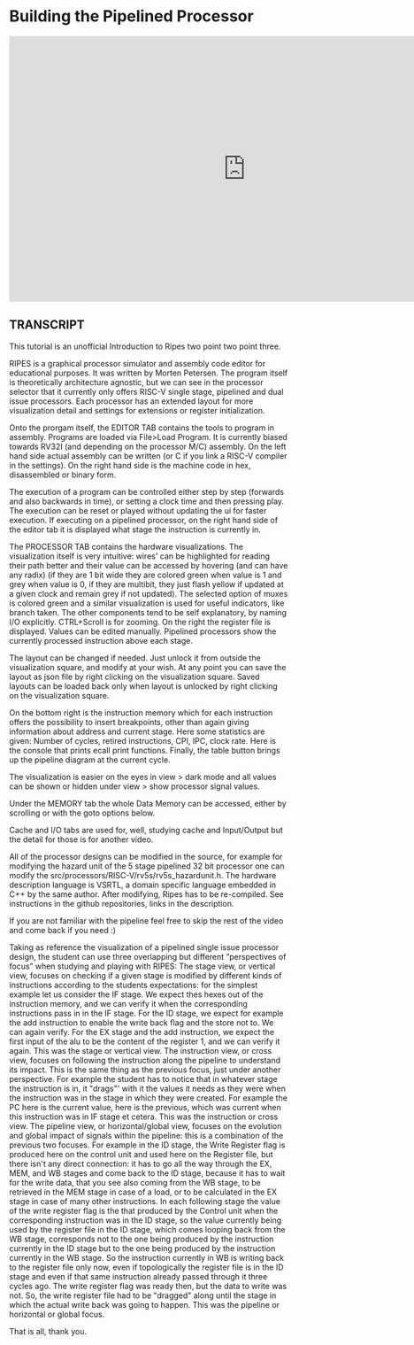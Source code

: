 # Building the Pipelined Processor

<iframe width="854" height="480" src="https://www.youtube.com/embed/fYGnEghKAKI" title="YouTube video player" frameborder="0" allow="accelerometer; autoplay; clipboard-write; encrypted-media; gyroscope; picture-in-picture" allowfullscreen></iframe>

## TRANSCRIPT

This tutorial is an unofficial Introduction to Ripes two point two point three.

RIPES is a graphical processor simulator and assembly code editor for educational purposes. It was written by Morten Petersen. The program itself is theoretically architecture agnostic, but we can see in the processor selector that it currently only offers RISC-V single stage, pipelined and dual issue processors. Each processor has an extended layout for more visualization detail and settings for extensions or register initialization.

Onto the prorgam itself, the EDITOR TAB contains the tools to program in assembly. Programs are loaded via File>Load Program. It is currently biased towards RV32I (and depending on the processor M/C) assembly. On the left hand side actual assembly can be written (or C if you link a RISC-V compiler in the settings). On the right hand side is the machine code in hex, disassembled or binary form.

The execution of a program can be controlled either step by step (forwards and also backwards in time), or setting a clock time and then pressing play. The execution can be reset or played without updating the ui for faster execution. If executing on a pipelined processor, on the right hand side of the editor tab it is displayed what stage the instruction is currently in.

The PROCESSOR TAB contains the hardware visualizations. The visualization itself is very intuitive: wires' can be highlighted for reading their path better and their value can be accessed by hovering (and can have any radix) (if they are 1 bit wide they are colored green when value is 1 and grey when value is 0, if they are multibit, they just flash yellow if updated at a given clock and remain grey if not updated). The selected option of muxes is colored green and a similar visualization is used for useful indicators, like branch taken. The other components tend to be self explanatory, by naming I/O explicitly.  CTRL+Scroll  is for zooming. On the right the register file is displayed. Values can be edited manually. Pipelined processors show the currently processed instruction above each stage. 

The layout can be changed if needed. Just unlock it from outside the visualization square, and modify at your wish. At any point you can save the layout as json file by right clicking on the visualization square. Saved layouts can be loaded back only when layout is unlocked by right clicking on the visualization square. 

On the bottom right is the instruction memory which for each instruction offers the possibility to insert breakpoints, other than again giving information about address and current stage. Here some statistics are given: Number of cycles, retired instructions, CPI, IPC, clock rate. Here is the console that prints ecall print functions. Finally, the table button brings up the pipeline diagram at the current cycle.

The visualization is easier on the eyes in view > dark mode and all values can be shown or hidden under view > show processor signal values.

Under the MEMORY tab the whole Data Memory can be accessed, either by scrolling or with the goto options below. 

Cache and I/O tabs are used for, well, studying cache and Input/Output but the detail for those is for another video. 

All of the processor designs can be modified in the source, for example for modifying the hazard unit of the 5 stage pipelined 32 bit processor one can modify the src/processors/RISC-V/rv5s/rv5s_hazardunit.h. The hardware description language is VSRTL, a domain specific language embedded in C++ by the same author. After modifying, Ripes has to be re-compiled. See instructions in the github repositories, links in the description.

If you are not familiar with the pipeline feel free to skip the rest of the video and come back if you need :)

Taking as reference the visualization of a pipelined single issue processor design, the student can use three overlapping but different ”perspectives of focus” when studying and playing with RIPES: 
The stage view, or vertical view, focuses on checking if a given stage is modified by different kinds of instructions according to the students expectations: for the simplest example let us consider the IF stage. We expect thes hexes out of the instruction memory, and we can verify it when the corresponding instructions pass in in the IF stage. For the ID stage, we expect for example the add instruction to enable the write back flag and the store not to. We can again verify. For the EX stage and the add instruction, we expect the first input of the alu to be the content of the register 1, and we can verify it again. This was the stage or vertical view. 
The instruction view, or cross view, focuses on following the instruction along the pipeline to understand its impact. This is the same thing as the previous focus, just under another perspective. For example the student has to notice that in whatever stage the instruction is in, it "drags"' with it the values it needs as they were when the instruction was in the stage in which they were created. For example the PC here is the current value, here is the previous, which was current when this instruction was in IF stage et cetera. This was the instruction or cross view.
The pipeline view, or horizontal/global view, focuses on the evolution and global impact of signals within the pipeline: this is a combination of the previous two focuses. For example in the ID stage, the Write Register flag is produced here on the control unit and used here on the Register file, but there isn't any direct connection: it has to go all the way through the EX, MEM, and WB stages and come back to the ID stage, because it has to wait for the write data, that you see also coming from the WB stage, to be retrieved in the MEM stage in case of a load, or to be calculated in the EX stage in case of many other instructions. In each following stage the value of the write register flag is the that produced by the Control unit when the corresponding instruction was in the ID stage, so the value currently being used by the register file in the ID stage, which comes looping back from the WB stage, corresponds not to the one being produced by the instruction currently in the ID stage but to the one being produced by the instruction currently in the WB stage. So the instruction currently in WB is writing back to the register file only now, even if topologically the register file is in the ID stage and even if that same instruction already passed through it three cycles ago. The write register flag was ready then, but the data to write was not. So, the write register file had to be "dragged" along until the stage in which the actual write back was going to happen. This was the pipeline or horizontal or global focus. 

That is all, thank you.

